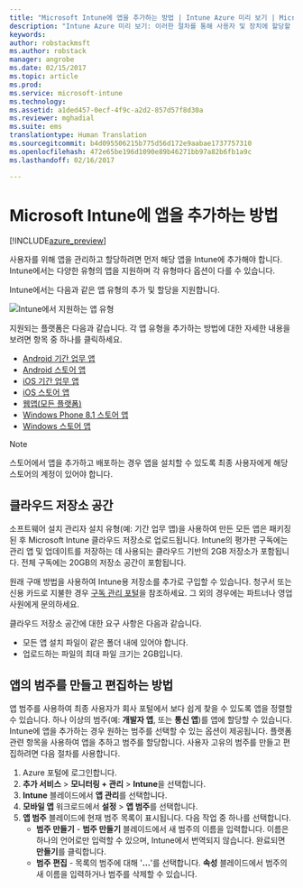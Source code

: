 ```yaml
---
title: "Microsoft Intune에 앱을 추가하는 방법 | Intune Azure 미리 보기 | Microsoft Docs"
description: "Intune Azure 미리 보기: 이러한 절차를 통해 사용자 및 장치에 할당할 준비가 된 Intune으로 앱을 가져올 수 있습니다. "
keywords: 
author: robstackmsft
ms.author: robstack
manager: angrobe
ms.date: 02/15/2017
ms.topic: article
ms.prod: 
ms.service: microsoft-intune
ms.technology: 
ms.assetid: a1ded457-0ecf-4f9c-a2d2-857d57f8d30a
ms.reviewer: mghadial
ms.suite: ems
translationtype: Human Translation
ms.sourcegitcommit: b4d095506215b775d56d172e9aabae1737757310
ms.openlocfilehash: 472e65be196d1090e89b46271bb97a82b6fb1a9c
ms.lasthandoff: 02/16/2017

---
```


# <a name="how-to-add-an-app-to-microsoft-intune"></a>Microsoft Intune에 앱을 추가하는 방법

[!INCLUDE[azure_preview](../includes/azure_preview.md)]

사용자를 위해 앱을 관리하고 할당하려면 먼저 해당 앱을 Intune에 추가해야 합니다. Intune에서는 다양한 유형의 앱을 지원하며 각 유형마다 옵션이 다를 수 있습니다.

Intune에서는 다음과 같은 앱 유형의 추가 및 할당을 지원합니다.

![Intune에서 지원하는 앱 유형](./media/app-types.png)

지원되는 플랫폼은 다음과 같습니다. 각 앱 유형을 추가하는 방법에 대한 자세한 내용을 보려면 항목 중 하나를 클릭하세요.

- [Android 기간 업무 앱](/intune-azure/manage-apps/android-lob-app)
- [Android 스토어 앱](/intune-azure/manage-apps/android-store-app)
- [iOS 기간 업무 앱](/intune-azure/manage-apps/ios-lob-app)
- [iOS 스토어 앱](/intune-azure/manage-apps/ios-store-app)
- [웹앱(모든 플랫폼)](/intune-azure/manage-apps/web-app)
- [Windows Phone 8.1 스토어 앱](/intune-azure/manage-apps/windows-phone-8-1-store-app)
- [Windows 스토어 앱](/intune-azure/manage-apps/windows-store-app)

> [!NOTE]
> 스토어에서 앱을 추가하고 배포하는 경우 앱을 설치할 수 있도록 최종 사용자에게 해당 스토어의 계정이 있어야 합니다.

## <a name="cloud-storage-space"></a>클라우드 저장소 공간
소프트웨어 설치 관리자 설치 유형(예: 기간 업무 앱)을 사용하여 만든 모든 앱은 패키징된 후 Microsoft Intune 클라우드 저장소로 업로드됩니다. Intune의 평가판 구독에는 관리 앱 및 업데이트를 저장하는 데 사용되는 클라우드 기반의 2GB 저장소가 포함됩니다. 전체 구독에는 20GB의 저장소 공간이 포함됩니다.

원래 구매 방법을 사용하여 Intune용 저장소를 추가로 구입할 수 있습니다.  청구서 또는 신용 카드로 지불한 경우 [구독 관리 포털](https://portal.office.com/adminportal/home?switchtomodern=true#/subscriptions)을 참조하세요.  그 외의 경우에는 파트너나 영업 사원에게 문의하세요.

클라우드 저장소 공간에 대한 요구 사항은 다음과 같습니다.

-   모든 앱 설치 파일이 같은 폴더 내에 있어야 합니다.
-   업로드하는 파일의 최대 파일 크기는 2GB입니다.

## <a name="how-to-create-and-edit-categories-for-apps"></a>앱의 범주를 만들고 편집하는 방법 

앱 범주를 사용하여 최종 사용자가 회사 포털에서 보다 쉽게 찾을 수 있도록 앱을 정렬할 수 있습니다. 하나 이상의 범주(예: **개발자 앱**, 또는 **통신 앱**)를 앱에 할당할 수 있습니다. Intune에 앱을 추가하는 경우 원하는 범주를 선택할 수 있는 옵션이 제공됩니다. 플랫폼 관련 항목을 사용하여 앱을 추하고 범주를 할당합니다. 사용자 고유의 범주를 만들고 편집하려면 다음 절차를 사용합니다. 

1. Azure 포털에 로그인합니다. 
2. **추가 서비스** > **모니터링 + 관리** > **Intune**을 선택합니다. 
3. **Intune** 블레이드에서 **앱 관리**를 선택합니다. 
4. **모바일 앱** 워크로드에서 **설정** > **앱 범주**를 선택합니다. 
5. **앱 범주** 블레이드에 현재 범주 목록이 표시됩니다. 다음 작업 중 하나를 선택합니다. 
    - **범주 만들기** - **범주 만들기** 블레이드에서 새 범주의 이름을 입력합니다. 이름은 하나의 언어로만 입력할 수 있으며, Intune에서 번역되지 않습니다. 완료되면 **만들기**를 클릭합니다.
    - **범주 편집** - 목록의 범주에 대해 '**...**'를 선택합니다. **속성** 블레이드에서 범주의 새 이름을 입력하거나 범주를 삭제할 수 있습니다.




